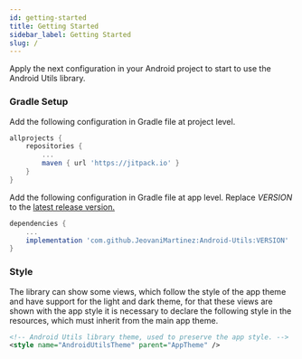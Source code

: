 ```yaml
---
id: getting-started
title: Getting Started
sidebar_label: Getting Started
slug: /
---
```


Apply the next configuration in your Android project to start to use the Android Utils library.

### Gradle Setup

Add the following configuration in Gradle file at project level.

```gradle {4}
allprojects {
    repositories {
        ...
        maven { url 'https://jitpack.io' }
    }
}
```

Add the following configuration in Gradle file at app level. Replace _VERSION_ to the [latest release version.](https://github.com/JeovaniMartinez/Android-Utils/releases)
```gradle {3}
dependencies {
    ...
    implementation 'com.github.JeovaniMartinez:Android-Utils:VERSION'
}
```

### Style

The library can show some views, which follow the style of the app theme and have support for the light and dark theme,
for that these views are shown with the app style it is necessary to declare the following style in the resources, which 
must inherit from the main app theme.

```xml
<!-- Android Utils library theme, used to preserve the app style. -->
<style name="AndroidUtilsTheme" parent="AppTheme" />
```
